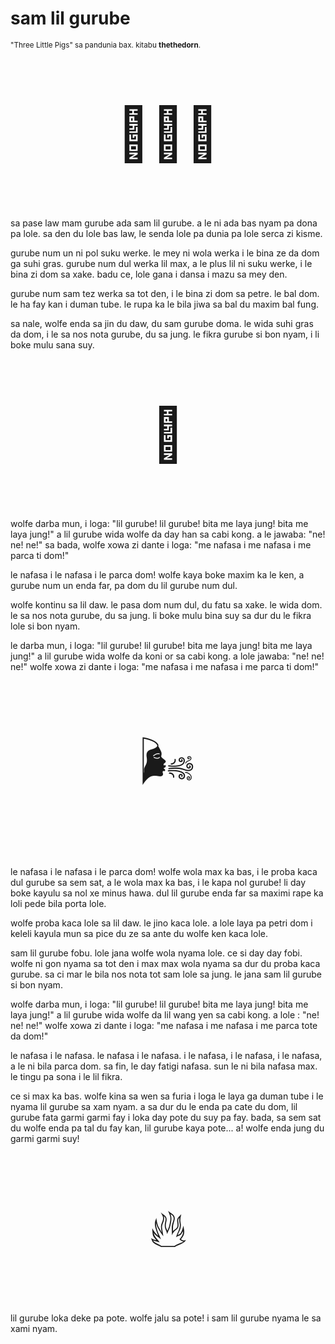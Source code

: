 # sam lil gurube

<small>"Three Little Pigs" sa pandunia bax. kitabu **thethedorn**.</small>

<p style="font-size:6em;text-align:center;">🐷🐷🐷</p>

sa pase law mam gurube ada sam lil gurube. a le ni ada bas nyam pa
dona pa lole. sa den du lole bas law, le senda lole pa dunia pa
lole serca zi kisme.

gurube num un ni pol suku werke. le mey ni wola werka i le bina ze
da dom ga suhi gras. gurube num dul werka lil max, a le plus lil ni
suku werke, i le bina zi dom sa xake. badu ce, lole gana i dansa
i mazu sa mey den.

gurube num sam tez werka sa tot den, i le bina zi dom sa petre. le
bal dom. le ha fay kan i duman tube. le rupa ka le bila jiwa sa bal
du maxim bal fung.

sa nale, wolfe enda sa jin du daw, du sam gurube doma. le wida suhi
gras da dom, i le sa nos nota gurube, du sa jung. le fikra gurube si
bon nyam, i li boke mulu sana suy.

<p style="font-size:6em;text-align:center;">🐺</p>

wolfe darba mun, i loga: "lil gurube! lil gurube! bita me laya jung!
bita me laya jung!" a lil gurube wida wolfe da day han sa cabi kong.
a le jawaba: "ne! ne! ne!" sa bada, wolfe xowa zi dante i loga:
"me nafasa i me nafasa i me parca ti dom!"

le nafasa i le nafasa i le parca dom! wolfe kaya boke maxim ka le
ken, a gurube num un enda far, pa dom du lil gurube num dul.

wolfe kontinu sa lil daw. le pasa dom num dul, du fatu sa xake. le
wida dom. le sa nos nota gurube, du sa jung. li boke mulu bina suy
sa dur du le fikra lole si bon nyam.

le darba mun, i loga: "lil gurube! lil gurube! bita me laya jung!
bita me laya jung!" a lil gurube wida wolfe da koni or sa cabi kong.
a lole jawaba: "ne! ne! ne!" wolfe xowa zi dante i loga: "me
nafasa i me nafasa i me parca ti dom!"

<p style="font-size:6em;text-align:center;">🌬️</p>

le nafasa i le nafasa i le parca dom! wolfe wola max ka bas, i le
proba kaca dul gurube sa sem sat, a le wola max ka bas, i le kapa nol
gurube! li day boke kayulu sa nol xe minus hawa. dul lil gurube
enda far sa maximi rape ka loli pede bila porta lole.

wolfe proba kaca lole sa lil daw. le jino kaca lole. a lole laya
pa petri dom i keleli kayula mun sa pice du ze sa ante du wolfe ken
kaca lole.

sam lil gurube fobu. lole jana wolfe wola nyama lole. ce si day day
fobi. wolfe ni gon nyama sa tot den i max max wola nyama sa dur du
proba kaca gurube. sa ci mar le bila nos nota tot sam lole sa jung.
le jana sam lil gurube si bon nyam.

wolfe darba mun, i loga: "lil gurube! lil gurube! bita me laya
jung! bita me laya jung!" a lil gurube wida wolfe da lil wang yen sa
cabi kong. a lole   : "ne! ne! ne!" wolfe xowa zi dante i
loga: "me nafasa i me nafasa i me parca tote da dom!"

le nafasa i le nafasa. le nafasa i le nafasa. i le nafasa, i le
nafasa, i le nafasa, a le ni bila parca dom. sa fin, le day fatigi
nafasa. sun le ni bila nafasa max. le tingu pa sona i le lil
fikra.

ce si max ka bas. wolfe kina sa wen sa furia i loga le laya ga duman
tube i le nyama lil gurube sa xam nyam. a sa dur du le enda pa cate du
dom, lil gurube fata garmi garmi fay i loka day pote du suy pa fay.
bada, sa sem sat du wolfe enda pa tal du fay kan, lil gurube kaya
pote... a! wolfe enda jung du garmi garmi suy!

<p style="font-size:6em;text-align:center;">🔥</p>

lil gurube loka deke pa pote. wolfe jalu sa pote! i sam lil gurube
nyama le sa xami nyam.

